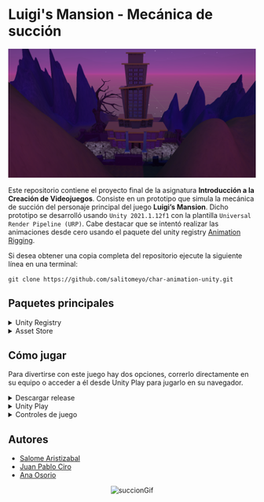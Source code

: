 # Luigi's Mansion - Mecánica de succión

![Imagen](ReadmeFiles/imagenPrincipal.png "Imagen")

Este repositorio contiene el proyecto final de la asignatura **Introducción a la Creación de Videojuegos**. Consiste en un prototipo que simula la mecánica de succión del personaje principal del juego **Luigi’s Mansion**. Dicho prototipo se desarrolló usando `Unity 2021.1.12f1` con la plantilla `Universal Render Pipeline (URP)`. Cabe destacar que se intentó realizar las animaciones desde cero usando el paquete del unity registry [Animation Rigging](https://docs.unity3d.com/Packages/com.unity.animation.rigging@1.0/manual/index.html).

Si desea obtener una copia completa del repositorio ejecute la siguiente línea en una terminal:
```
git clone https://github.com/salitomeyo/char-animation-unity.git
```

## Paquetes principales

<details>
  <summary> Unity Registry </summary>
  
  * Animation Rigging (v1.0.3)
  * Cinemachine (v2.7.9)
  * ProBuilder (v5.0.3)
  * TextMeshPro (v3.0.6)
  * Visual Effect Graph (v11.0.0)

</details>

<details>
  <summary> Asset Store </summary>

  * [Fantasy Tombs & Necropoly Lite](https://assetstore.unity.com/packages/3d/environments/fantasy/fantasy-tombs-necropoly-lite-205971)
  * [Gambler Cat](https://assetstore.unity.com/packages/3d/characters/creatures/gambler-cat-20897)
  * [Lowpoly Medieval Plague Doctor](https://assetstore.unity.com/packages/3d/characters/humanoids/fantasy/lowpoly-medieval-plague-doctor-free-pack-176809)
  * [Low Polу Skeleton](https://assetstore.unity.com/packages/3d/characters/creatures/low-pol-skeleton-188865)
  * [Lowpoly Dungeon Assets](https://assetstore.unity.com/packages/3d/environments/dungeons/lowpoly-dungeon-assets-117330)
  * [Skybox Extended Shader](https://assetstore.unity.com/packages/vfx/shaders/free-skybox-extended-shader-107400)

</details>

## Cómo jugar

Para divertirse con este juego hay dos opciones, correrlo directamente en su equipo o acceder a él desde Unity Play para jugarlo en su navegador.

<details>
  <summary> Descargar release </summary>
  
  Al entrar al repositorio puede ver los releases en la parte derecha de la pantalla. De click en el release más actual (latest) y a continuación descargue el archivo    Luigi.s_Mansion_prototype.zip.
  Descomprima en un folder el archivo descargado y ejecute el Luigi-mansion.exe.
  Para salir del juego use Ctrl+F4.
  
</details>

<details>
  <summary> Unity Play </summary>
  
  De click en este [link](https://www.youtube.com/watch?v=gLk8i2zw2jU) y a continuación...
  
</details>

<details>
  <summary> Controles de juego </summary>
  
  ![Controles](ReadmeFiles/Controls.png "Controles")
  
</details>

## Autores

- [Salome Aristizabal](https://github.com/salitomeyo)
- [Juan Pablo Ciro](https://github.com/JCiroLo)
- [Ana Osorio](https://github.com/ana-os-mo)

<p align="center">
  <img src="ReadmeFiles/succión.gif" alt="succionGif" width="50%"/>
</p>

